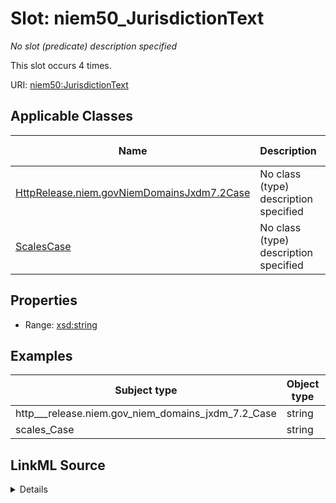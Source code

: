 

# Slot: niem50_JurisdictionText


_No slot (predicate) description specified_






This slot occurs 4 times.


URI: [niem50:JurisdictionText](http://release.niem.gov/niem/niem-core/5.0/JurisdictionText)



<!-- no inheritance hierarchy -->





## Applicable Classes

| Name | Description | Modifies Slot |
| --- | --- | --- |
| [HttpRelease.niem.govNiemDomainsJxdm7.2Case](../classes/HttpRelease.niem.govNiemDomainsJxdm7.2Case.md) | No class (type) description specified |  yes  |
| [ScalesCase](../classes/ScalesCase.md) | No class (type) description specified |  yes  |







## Properties

* Range: [xsd:string](http://www.w3.org/2001/XMLSchema#string)






## Examples

| Subject type | Object type | Example subject | Example object | Occurrences |
| --- | --- | --- | --- | --- |
| http___release.niem.gov_niem_domains_jxdm_7.2_Case | string | scales:/CaseCivil | Diversity | 4 |
| scales_Case | string | scales:/CaseCivil | Diversity | 4 |




## LinkML Source

<details>

```yaml
name: niem50_JurisdictionText
annotations:
  count:
    tag: count
    value: 4
description: No slot (predicate) description specified
examples:
- object:
    example_object: Diversity
    example_object_type: string
    example_predicate: niem50:JurisdictionText
    example_subject: scales:/CaseCivil
    example_subject_type: http___release.niem.gov_niem_domains_jxdm_7.2_Case
- object:
    example_object: Diversity
    example_object_type: string
    example_predicate: niem50:JurisdictionText
    example_subject: scales:/CaseCivil
    example_subject_type: scales_Case
from_schema: scales-kg
rank: 1000
slot_uri: niem50:JurisdictionText
alias: niem50_JurisdictionText
domain_of:
- http___release.niem.gov_niem_domains_jxdm_7.2_Case
- scales_Case
range: string

```
</details>